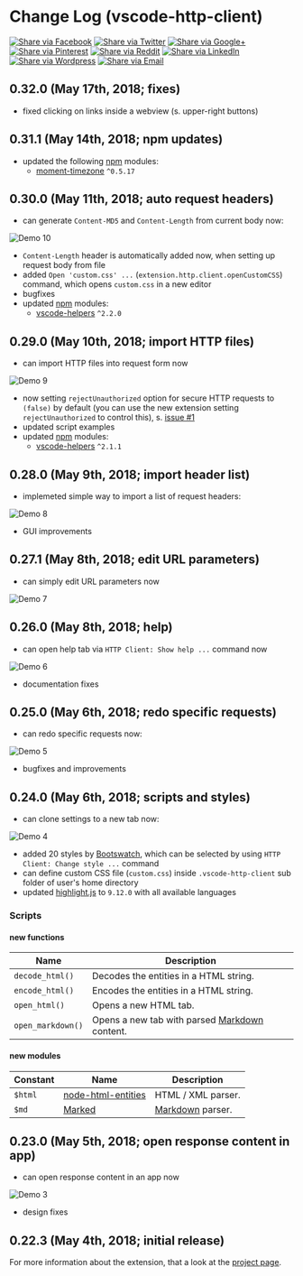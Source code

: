 # Change Log (vscode-http-client)

[![Share via Facebook](https://raw.githubusercontent.com/mkloubert/vscode-http-client/master/img/share/Facebook.png)](https://www.facebook.com/sharer/sharer.php?u=https%3A%2F%2Fmarketplace.visualstudio.com%2Fitems%3FitemName%3Dmkloubert.vscode-http-client&quote=HTTP%20Client) [![Share via Twitter](https://raw.githubusercontent.com/mkloubert/vscode-http-client/master/img/share/Twitter.png)](https://twitter.com/intent/tweet?source=https%3A%2F%2Fmarketplace.visualstudio.com%2Fitems%3FitemName%3Dmkloubert.vscode-http-client&text=HTTP%20Client:%20https%3A%2F%2Fmarketplace.visualstudio.com%2Fitems%3FitemName%3Dmkloubert.vscode-http-client&via=mjkloubert) [![Share via Google+](https://raw.githubusercontent.com/mkloubert/vscode-http-client/master/img/share/Google+.png)](https://plus.google.com/share?url=https%3A%2F%2Fmarketplace.visualstudio.com%2Fitems%3FitemName%3Dmkloubert.vscode-http-client) [![Share via Pinterest](https://raw.githubusercontent.com/mkloubert/vscode-http-client/master/img/share/Pinterest.png)](http://pinterest.com/pin/create/button/?url=https%3A%2F%2Fmarketplace.visualstudio.com%2Fitems%3FitemName%3Dmkloubert.vscode-http-client&description=Visual%20Studio%20Code%20extension%2C%20which%20receives%20and%20shows%20git%20events%20from%20webhooks.) [![Share via Reddit](https://raw.githubusercontent.com/mkloubert/vscode-http-client/master/img/share/Reddit.png)](http://www.reddit.com/submit?url=https%3A%2F%2Fmarketplace.visualstudio.com%2Fitems%3FitemName%3Dmkloubert.vscode-http-client&title=HTTP%20Client) [![Share via LinkedIn](https://raw.githubusercontent.com/mkloubert/vscode-http-client/master/img/share/LinkedIn.png)](http://www.linkedin.com/shareArticle?mini=true&url=https%3A%2F%2Fmarketplace.visualstudio.com%2Fitems%3FitemName%3Dmkloubert.vscode-http-client&title=HTTP%20Client&summary=Visual%20Studio%20Code%20extension%2C%20which%20receives%20and%20shows%20git%20events%20from%20webhooks.&source=https%3A%2F%2Fmarketplace.visualstudio.com%2Fitems%3FitemName%3Dmkloubert.vscode-http-client) [![Share via Wordpress](https://raw.githubusercontent.com/mkloubert/vscode-http-client/master/img/share/Wordpress.png)](http://wordpress.com/press-this.php?u=https%3A%2F%2Fmarketplace.visualstudio.com%2Fitems%3FitemName%3Dmkloubert.vscode-http-client&quote=HTTP%20Client&s=Visual%20Studio%20Code%20extension%2C%20which%20receives%20and%20shows%20git%20events%20from%20webhooks.) [![Share via Email](https://raw.githubusercontent.com/mkloubert/vscode-http-client/master/img/share/Email.png)](mailto:?subject=HTTP%20Client&body=Visual%20Studio%20Code%20extension%2C%20which%20receives%20and%20shows%20git%20events%20from%20webhooks.:%20https%3A%2F%2Fmarketplace.visualstudio.com%2Fitems%3FitemName%3Dmkloubert.vscode-http-client)

## 0.32.0 (May 17th, 2018; fixes)

* fixed clicking on links inside a webview (s. upper-right buttons)

## 0.31.1 (May 14th, 2018; npm updates)

* updated the following [npm](https://www.npmjs.com/) modules:
  * [moment-timezone](https://www.npmjs.com/package/moment-timezone) `^0.5.17`

## 0.30.0 (May 11th, 2018; auto request headers)

* can generate `Content-MD5` and `Content-Length` from current body now:

![Demo 10](https://raw.githubusercontent.com/mkloubert/vscode-http-client/master/img/demo10.gif)

* `Content-Length` header is automatically added now, when setting up request body from file
* added `Open 'custom.css' ...` (`extension.http.client.openCustomCSS`) command, which opens `custom.css` in a new editor
* bugfixes
* updated [npm](https://www.npmjs.com/) modules:
  * [vscode-helpers](https://www.npmjs.com/package/vscode-helpers) `^2.2.0`

## 0.29.0 (May 10th, 2018; import HTTP files)

* can import HTTP files into request form now

![Demo 9](https://raw.githubusercontent.com/mkloubert/vscode-http-client/master/img/demo9.png)

* now setting `rejectUnauthorized` option for secure HTTP requests to `(false)` by default (you can use the new extension setting `rejectUnauthorized` to control this), s. [issue #1](https://github.com/mkloubert/vscode-http-client/issues/1)
* updated script examples
* updated [npm](https://www.npmjs.com/) modules:
  * [vscode-helpers](https://www.npmjs.com/package/vscode-helpers) `^2.1.1`

## 0.28.0 (May 9th, 2018; import header list)

* implemeted simple way to import a list of request headers:

![Demo 8](https://raw.githubusercontent.com/mkloubert/vscode-http-client/master/img/demo8.gif)

* GUI improvements

## 0.27.1 (May 8th, 2018; edit URL parameters)

* can simply edit URL parameters now

![Demo 7](https://raw.githubusercontent.com/mkloubert/vscode-http-client/master/img/demo7.gif)

## 0.26.0 (May 8th, 2018; help)

* can open help tab via `HTTP Client: Show help ...` command now

![Demo 6](https://raw.githubusercontent.com/mkloubert/vscode-http-client/master/img/demo6.gif)

* documentation fixes

## 0.25.0 (May 6th, 2018; redo specific requests)

* can redo specific requests now:

![Demo 5](https://raw.githubusercontent.com/mkloubert/vscode-http-client/master/img/demo5.png)

* bugfixes and improvements

## 0.24.0 (May 6th, 2018; scripts and styles)

* can clone settings to a new tab now:

![Demo 4](https://raw.githubusercontent.com/mkloubert/vscode-http-client/master/img/demo4.png)

* added 20 styles by [Bootswatch](https://bootswatch.com/), which can be selected by using `HTTP Client: Change style ...` command
* can define custom CSS file (`custom.css`) inside `.vscode-http-client` sub folder of user's home directory
* updated [highlight.js](https://highlightjs.org/) to `9.12.0` with all available languages

### Scripts

#### new functions

| Name | Description |
| ---- | --------- |
| `decode_html()` | Decodes the entities in a HTML string. |
| `encode_html()` | Encodes the entities in a HTML string. |
| `open_html()` | Opens a new HTML tab. |
| `open_markdown()` | Opens a new tab with parsed [Markdown](https://en.wikipedia.org/wiki/Markdown) content. |

#### new modules

| Constant | Name | Description |
| ---- | --------- | --------- |
| `$html` | [node-html-entities](https://github.com/mdevils/node-html-entities) | HTML / XML parser. |
| `$md` | [Marked](https://github.com/markedjs/marked) | [Markdown](https://en.wikipedia.org/wiki/Markdown) parser. |

## 0.23.0 (May 5th, 2018; open response content in app)

* can open response content in an app now

![Demo 3](https://raw.githubusercontent.com/mkloubert/vscode-http-client/master/img/demo3.gif)

* design fixes

## 0.22.3 (May 4th, 2018; initial release)

For more information about the extension, that a look at the [project page](https://github.com/mkloubert/vscode-http-client).
